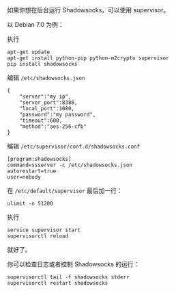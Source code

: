 如果你想在后台运行 Shadowsocks，可以使用 supervisor。

以 Debian 7.0 为例：

执行
```
apt-get update
apt-get install python-pip python-m2crypto supervisor
pip install shadowsocks
```

编辑 `/etc/shadowsocks.json`

```
{
    "server":"my ip",
    "server_port":8388,
    "local_port":1080,
    "password":"my password",
    "timeout":600,
    "method":"aes-256-cfb"
}
```

编辑 `/etc/supervisor/conf.d/shadowsocks.conf`

```
[program:shadowsocks]
command=ssserver -c /etc/shadowsocks.json
autorestart=true
user=nobody
```

在 `/etc/default/supervisor` 最后加一行：

```
ulimit -n 51200
```

执行
```
service supervisor start
supervisorctl reload
```
就好了。

你可以检查日志或者控制 Shadowsocks 的运行：
```
supervisorctl tail -f shadowsocks stderr
supervisorctl restart shadowsocks
```